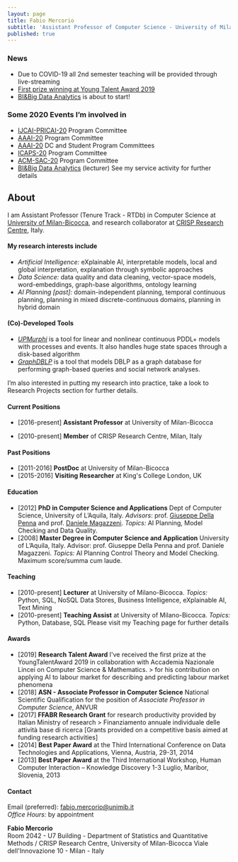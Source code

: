 ```yaml
---
layout: page
title: Fabio Mercorio
subtitle: 'Assistant Professor of Computer Science - University of Milano-Bicocca, Italy'
published: true
---
```


### News
- Due to COVID-19 all 2nd semester teaching will be provided through live-streaming
- [First prize winning at Young Talent Award 2019](https://www.unimib.it/news/premio-giovani-talenti-ecco-vincitori-delledizione-2019)
- [BI&Big Data Analytics](http://www.bimasterbicocca.it/) is about to start!

### Some 2020 Events I’m involved in
- [IJCAI-PRICAI-20](https://ijcai20.org/) Program Committee
- [AAAI-20](https://aaai.org/Conferences/AAAI-20/) Program Committee
- [AAAI-20](https://aaai.org/Conferences/AAAI-20/) DC and Student Program Committees
- [ICAPS-20](https://icaps20.icaps-conference.org/) Program Committee
- [ACM-SAC-20](https://www.sigapp.org/sac/sac2020/)  Program Committee
- [BI&Big Data Analytics](http://www.bimasterbicocca.it/) (lecturer)
See my service activity for further details

## About
I am Assistant Professor (Tenure Track - RTDb) in Computer Science at [University of Milan-Bicocca](https://www.unimib.it/), and research collaborator at [CRISP Research Centre](https://www.crisp-org.it/), Italy.

#### My research interests include
- *Artificial Intelligence:* eXplainable AI, interpretable models, local and global interpretation, explanation through symbolic approaches
- *Data Science:* data quality and data cleaning, vector-space models, word-embeddings, graph-base algorithms, ontology learning 
- *AI Planning [past]:* domain-independent planning, temporal continuous planning, planning in mixed discrete-continuous domains, planning in hybrid domain

#### (Co)-Developed Tools
- [*UPMurphi*](https://github.com/fabiomercorio/UPMurphi) is a tool for  linear and nonlinear continuous PDDL+ models with processes and events. It also handles huge state spaces through a disk-based algorithm
- [*GraphDBLP*](https://github.com/fabiomercorio/GraphDBLP) is a tool that models DBLP as a graph database for performing graph-based queries and social network analyses.

I’m also interested in putting my research into practice, take a look to Research Projects section for further details.

#### Current Positions
- [2016-present] **Assistant Professor**  at University of Milan-Bicocca
+ [2010-present] **Member** of  CRISP Research Centre, Milan, Italy

####  Past Positions
- [2011-2016] **PostDoc** at University of Milan-Bicocca
- [2015-2016] **Visiting Researcher** at King's College London, UK

####  Education
- [2012] **PhD in Computer Science and Applications** Dept of Computer Science, University of L’Aquila, Italy. *Advisors*: prof. [Giuseppe Della Penna](http://people.disim.univaq.it/dellapenna/content.php) and prof. [Daniele Magazzeni](https://nms.kcl.ac.uk/daniele.magazzeni/). *Topics:* AI Planning, Model Checking and Data Quality.
- [2008] **Master Degree in Computer Science and Application** University of L’Aquila, Italy. Advisor: prof. Giuseppe Della Penna and prof. Daniele Magazzeni. *Topics:* AI Planning Control Theory and Model Checking. Maximum score/summa cum laude.

#### Teaching
- [2010-present] **Lecturer** at University of Milano-Bicocca. *Topics:* Python, SQL, NoSQL Data Stores, Business Intelligence, eXplainable AI, Text Mining
- [2010-present] **Teaching Assist** at University of Milano-Bicocca. *Topics:* Python, Database, SQL
Please visit my Teaching page for further details

#### Awards
- [2019]  **Research Talent Award** I've received the first prize at the YoungTalentAward 2019 in collaboration with Accademia Nazionale Lincei on Computer Science & Mathematics. > for his contribution on applying AI to labour market for describing and predicting labour market phenomena
- [2018]  **ASN - Associate Professor in Computer Science** National Scientific Qualification for the position of *Associate Professor in Computer Science*, ANVUR
- [2017]  **FFABR Research Grant** for research productivity provided by Italian Ministry of research > Finanziamento annuale individuale delle attività base di ricerca [Grants provided on a competitive basis aimed at funding research activities]
- [2014] **Best Paper Award** at the Third International Conference on Data Technologies and Applications, Vienna, Austria, 29-31, 2014
- [2013] **Best Paper Award** at the Third International Workshop, Human Computer Interaction – Knowledge Discovery 1-3 Luglio, Maribor, Slovenia, 2013


#### Contact
Email (preferred): [fabio.mercorio@unimib.it](mailto:fabio.mercorio@unimib.it)  
*Office Hours:* by appointment

**Fabio Mercorio**  
Room 2042 - U7 Building - Department of Statistics and Quantitative Methods / CRISP Research Centre, University of Milan-Bicocca
Viale dell'Innovazione 10 - Milan - Italy
